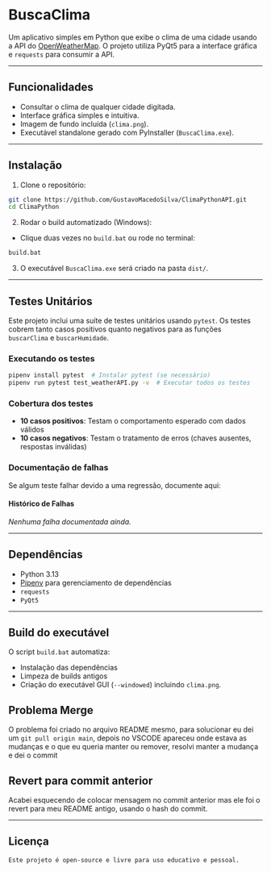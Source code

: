 # BuscaClima

Um aplicativo simples em Python que exibe o clima de uma cidade usando a API do [OpenWeatherMap](https://openweathermap.org/api). O projeto utiliza PyQt5 para a interface gráfica e `requests` para consumir a API.  

---

## Funcionalidades
- Consultar o clima de qualquer cidade digitada.
- Interface gráfica simples e intuitiva.
- Imagem de fundo incluída (`clima.png`).
- Executável standalone gerado com PyInstaller (`BuscaClima.exe`).

---

## Instalação

1. Clone o repositório:  
```bash
git clone https://github.com/GustavoMacedoSilva/ClimaPythonAPI.git
cd ClimaPython
```

2. Rodar o build automatizado (Windows):  
- Clique duas vezes no `build.bat` ou rode no terminal:  
```bat
build.bat
```

3. O executável `BuscaClima.exe` será criado na pasta `dist/`.

---

## Testes Unitários

Este projeto inclui uma suíte de testes unitários usando `pytest`. Os testes cobrem tanto casos positivos quanto negativos para as funções `buscarClima` e `buscarHumidade`.

### Executando os testes
```bash
pipenv install pytest  # Instalar pytest (se necessário)
pipenv run pytest test_weatherAPI.py -v  # Executar todos os testes
```

### Cobertura dos testes
- **10 casos positivos**: Testam o comportamento esperado com dados válidos
- **10 casos negativos**: Testam o tratamento de erros (chaves ausentes, respostas inválidas)

### Documentação de falhas
Se algum teste falhar devido a uma regressão, documente aqui:

#### Histórico de Falhas
*Nenhuma falha documentada ainda.*

---

## Dependências
- Python 3.13  
- [Pipenv](https://pipenv.pypa.io/) para gerenciamento de dependências  
- `requests`  
- `PyQt5`  

---

## Build do executável
O script `build.bat` automatiza:
- Instalação das dependências
- Limpeza de builds antigos
- Criação do executável GUI (`--windowed`) incluindo `clima.png`.

## Problema Merge
O problema foi criado no arquivo README mesmo, para solucionar eu dei um ``git pull origin main``, depois no VSCODE apareceu onde estava as mudanças e o que eu queria manter ou remover, resolvi manter a mudança e dei o commit

## Revert para commit anterior
Acabei esquecendo de colocar mensagem no commit anterior mas ele foi o revert para meu README antigo, usando o hash do commit.

---

## Licença
```
Este projeto é open-source e livre para uso educativo e pessoal.
```
